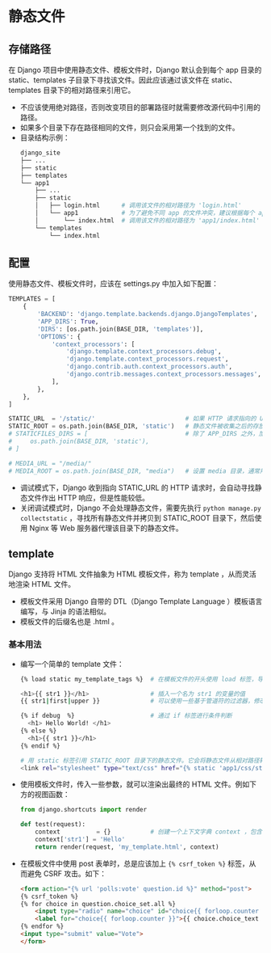 # 静态文件

## 存储路径

在 Django 项目中使用静态文件、模板文件时，Django 默认会到每个 app 目录的 static、templates 子目录下寻找该文件。因此应该通过该文件在 static、templates 目录下的相对路径来引用它。
- 不应该使用绝对路径，否则改变项目的部署路径时就需要修改源代码中引用的路径。
- 如果多个目录下存在路径相同的文件，则只会采用第一个找到的文件。
- 目录结构示例：
  ```sh
  django_site
  ├── ...
  ├── static
  ├── templates
  └── app1
      ├── ...
      ├── static
      │   ├── login.html      # 调用该文件的相对路径为 'login.html' 
      │   └── app1            # 为了避免不同 app 的文件冲突，建议根据每个 app 的名称再划分一层子目录
      │       └── index.html  # 调用该文件的相对路径为 'app1/index.html' 
      └── templates
          └── index.html
  ```

## 配置

使用静态文件、模板文件时，应该在 settings.py 中加入如下配置：
```py
TEMPLATES = [                                                           # 配置视图模板
    {
        'BACKEND': 'django.template.backends.django.DjangoTemplates',   # 模板引擎
        'APP_DIRS': True,                                               # 是否在每个 app 的 templates 目录下寻找模板文件
        'DIRS': [os.path.join(BASE_DIR, 'templates')],                  # 除了 APP_DIRS 之外，加入其它寻找模板文件的目录
        'OPTIONS': {                                                    # 传给模板引擎的参数
            'context_processors': [
                'django.template.context_processors.debug',
                'django.template.context_processors.request',
                'django.contrib.auth.context_processors.auth',
                'django.contrib.messages.context_processors.messages',
            ],
        },
    },
]

STATIC_URL  = '/static/'                         # 如果 HTTP 请求指向的 URL 以它开头，则视作请求静态文件
STATIC_ROOT = os.path.join(BASE_DIR, 'static')   # 静态文件被收集之后的存放目录
# STATICFILES_DIRS = [                           # 除了 APP_DIRS 之外，加入其它寻找静态文件的目录
#     os.path.join(BASE_DIR, 'static'),
# ]

# MEDIA_URL = "/media/"
# MEDIA_ROOT = os.path.join(BASE_DIR, "media")   # 设置 media 目录，通常用于存放用户上传的文件
```

- 调试模式下，Django 收到指向 STATIC_URL 的 HTTP 请求时，会自动寻找静态文件作出 HTTP 响应，但是性能较低。
- 关闭调试模式时，Django 不会处理静态文件，需要先执行 `python manage.py collectstatic` ，寻找所有静态文件并拷贝到 STATIC_ROOT 目录下，然后使用 Nginx 等 Web 服务器代理该目录下的静态文件。


## template

Django 支持将 HTML 文件抽象为 HTML 模板文件，称为 template ，从而灵活地渲染 HTML 文件。
- 模板文件采用 Django 自带的 DTL（Django Template Language ）模板语言编写，与 Jinja 的语法相似。
- 模板文件的后缀名也是 .html 。

### 基本用法

- 编写一个简单的 template 文件：
  ```sh
  {% load static my_template_tags %}  # 在模板文件的开头使用 load 标签，导入一些标签、过滤器
  
  <h1>{{ str1 }}</h1>                 # 插入一个名为 str1 的变量的值
  {{ str1|first|upper }}              # 可以使用一些基于管道符的过滤器，修改变量的值

  {% if debug  %}                     # 通过 if 标签进行条件判断
    <h1> Hello World! </h1>
  {% else %}
    <h1>{{ str1 }}</h1>
  {% endif %}

  # 用 static 标签引用 STATIC_ROOT 目录下的静态文件。它会将静态文件从相对路径转换成绝对路径，例如 href="/static/app1/css/style.css"
  <link rel="stylesheet" type="text/css" href="{% static 'app1/css/style.css' %}">
  ```

- 使用模板文件时，传入一些参数，就可以渲染出最终的 HTML 文件。例如下方的视图函数：
  ```py
  from django.shortcuts import render

  def test(request):
      context          = {}           # 创建一个上下文字典 context ，包含一些变量，用于渲染模板文件
      context['str1'] = 'Hello'
      return render(request, 'my_template.html', context)
  ```

- 在模板文件中使用 post 表单时，总是应该加上 `{% csrf_token %}` 标签，从而避免 CSRF 攻击。如下：
  ```html
  <form action="{% url 'polls:vote' question.id %}" method="post">
  {% csrf_token %}
  {% for choice in question.choice_set.all %}
      <input type="radio" name="choice" id="choice{{ forloop.counter }}" value="{{ choice.id }}">
      <label for="choice{{ forloop.counter }}">{{ choice.choice_text }}</label><br>
  {% endfor %}
  <input type="submit" value="Vote">
  </form>
  ```

